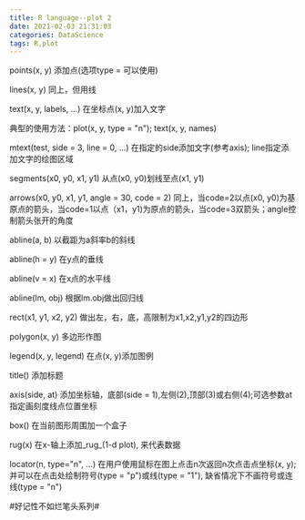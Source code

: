 ```yaml
---
title: R language--plot 2
date: 2021-02-03 21:31:03
categories: DataScience
tags: R,plot
---
```


points(x, y)    添加点(选项type = 可以使用)

lines(x, y)    同上，但用线

text(x, y, labels, ...)    在坐标点(x, y)加入文字

典型的使用方法：plot(x, y, type = "n"); text(x, y, names)

mtext(test, side = 3, line = 0, ...)     在指定的side添加文字(参考axis); line指定添加文字的绘图区域

segments(x0, y0, x1, y1)    从点(x0, y0)划线至点(x1, y1)

arrows(x0, y0, x1, y1, angle = 30, code = 2)    同上，当code=2以点(x0, y0)为基原点的箭头，当code=1以点（x1，y1)为原点的箭头，当code=3双箭头；angle控制箭头张开的角度

abline(a, b)    以截距为a斜率b的斜线

abline(h = y)   在y点的垂线

abline(v = x)    在x点的水平线

abline(lm, obj)    根据lm.obj做出回归线

rect(x1, y1, x2, y2)    做出左，右，底，高限制为x1,x2,y1,y2的四边形

polygon(x, y)    多边形作图

legend(x, y, legend)    在点(x, y)添加图例

title()    添加标题

axis(side, at)    添加坐标轴，底部(side = 1),左侧(2),顶部(3)或右侧(4);可选参数at指定画刻度线点位置坐标

box()    在当前图形周围加一个盒子

rug(x)    在x-轴上添加_rug_(1-d plot), 来代表数据

locator(n, type="n", ...)    在用户使用鼠标在图上点击n次返回n次点击点坐标(x, y); 并可以在点击处绘制符号(type = "p")或线(type = "1"), 缺省情况下不画符号或连线(type = "n")

#好记性不如烂笔头系列#